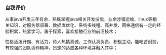 ### 自我评价

从事java开发三年有余，熟练掌握java相关开发技能，业余涉猎运维、linux等相关知识，对服务器部署、数据库优化、系统多线程、高并发、网络通信有一定的经验积累，热爱学习，勇于探索，喜欢接触行业的前沿技术；

性格活泼开朗、有活力，待人热情真诚，工作认真负责、积极主动，能吃苦耐劳，有较强的团队协作精神，迅速的适应各种环境并融入其中；

